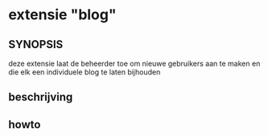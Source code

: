 # extensie "blog"

## SYNOPSIS

deze extensie laat de beheerder toe om nieuwe gebruikers aan te maken en die elk een individuele blog te laten bijhouden 

## beschrijving

## howto
